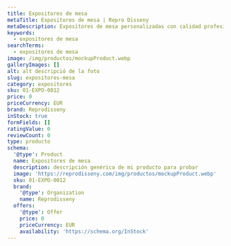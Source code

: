 ```yaml
---
title: Expositores de mesa
metaTitle: Expositores de mesa | Repro Disseny
metaDescription: Expositores de mesa personalizadas con calidad profesional en Cataluña.
keywords:
  - expositores de mesa
searchTerms:
  - expositores de mesa
image: /img/productos/mockupProduct.webp
galleryImages: []
alt: alt descripció de la foto
slug: expositores-mesa
category: expositores
sku: 01-EXPO-0012
price: 0
priceCurrency: EUR
brand: Reprodisseny
inStock: true
formFields: []
ratingValue: 0
reviewCount: 0
type: producto
schema:
  '@type': Product
  name: Expositores de mesa
  description: descripción genérica de mi producto para probar
  image: 'https://reprodisseny.com/img/productos/mockupProduct.webp'
  sku: 01-EXPO-0012
  brand:
    '@type': Organization
    name: Reprodisseny
  offers:
    '@type': Offer
    price: 0
    priceCurrency: EUR
    availability: 'https://schema.org/InStock'
---
```


